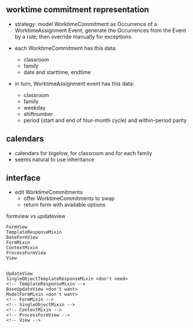 worktime commitment representation
----------------------------------

- strategy: model WorktimeCommitment as Occurrence of a WorktimeAssignment Event; generate the Occurrences from the Event by a rule; then override manually for exceptions.

- each WorktimeCommitment has this data:
    - classroom
    - family
    - date and starttime, endtime

- in turn, WorktimeAssignment event has this data:
    - classroom
    - family
    - weekday
    - shiftnumber
    - period (start and end of four-month cycle) and within-period parity

calendars
---------

- calendars for bigelow, for classroom and for each family
- seems natural to use inheritance

interface
---------

- edit WorktimeCommitments
    - offer WorktimeCommitments to swap
    - return form with available options




formview vs updateview

    FormView
    TemplateResponseMixin
    BaseFormView
    FormMixin
    ContextMixin
    ProcessFormView
    View


    UpdateView
    SingleObjectTemplateResponseMixin <don't need>
    <!-- TemplateResponseMixin -->
    BaseUpdateView <don't want>
    ModelFormMixin <don't want>
    <!-- FormMixin -->
    <!-- SingleObjectMixin -->
    <!-- ContextMixin -->
    <!-- ProcessFormView -->
    <!-- View -->

